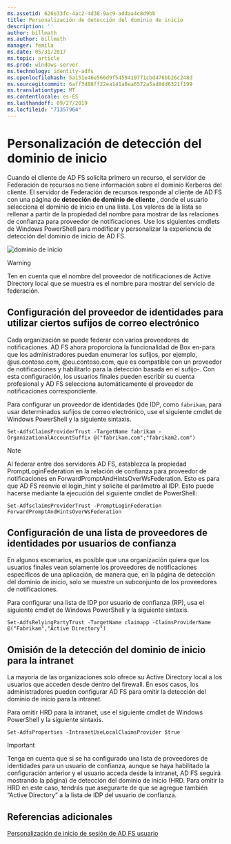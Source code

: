 ```yaml
---
ms.assetid: 626e33fc-4ac2-4d38-9ac9-addaa4c8d9bb
title: Personalización de detección del dominio de inicio
description: ''
author: billmath
ms.author: billmath
manager: femila
ms.date: 05/31/2017
ms.topic: article
ms.prod: windows-server
ms.technology: identity-adfs
ms.openlocfilehash: 5a151e46e566d9f5459419771cbd476bb26c248d
ms.sourcegitcommit: 6aff3d88ff22ea141a6ea6572a5ad8dd6321f199
ms.translationtype: MT
ms.contentlocale: es-ES
ms.lasthandoff: 09/27/2019
ms.locfileid: "71357964"
---
```

# <a name="home-realm-discovery-customization"></a>Personalización de detección del dominio de inicio


Cuando el cliente de AD FS solicita primero un recurso, el servidor de Federación de recursos no tiene información sobre el dominio Kerberos del cliente. El servidor de Federación de recursos responde al cliente de AD FS con una página de **detección de dominio de cliente** , donde el usuario selecciona el dominio de inicio en una lista. Los valores de la lista se rellenar a partir de la propiedad del nombre para mostrar de las relaciones de confianza para proveedor de notificaciones. Use los siguientes cmdlets de Windows PowerShell para modificar y personalizar la experiencia de detección del dominio de inicio de AD FS.  
  
![dominio de inicio](media/AD-FS-user-sign-in-customization/ADFS_Blue_Custom4.png)  
  
> [!WARNING]  
> Ten en cuenta que el nombre del proveedor de notificaciones de Active Directory local que se muestra es el nombre para mostrar del servicio de federación.  
  



## <a name="configure-identity-provider-to-use-certain-email-suffixes"></a>Configuración del proveedor de identidades para utilizar ciertos sufijos de correo electrónico  
Cada organización se puede federar con varios proveedores de notificaciones. AD FS ahora proporciona la funcionalidad de Box en\-para que los administradores puedan enumerar los sufijos, por ejemplo, @us.contoso.com, @eu.contoso.com, que es compatible con un proveedor de notificaciones y habilitarlo para la detección basada en el sufijo\-. Con esta configuración, los usuarios finales pueden escribir su cuenta profesional y AD FS selecciona automáticamente el proveedor de notificaciones correspondiente.  
  
Para configurar un proveedor de identidades \(\)de IDP, como `fabrikam`, para usar determinados sufijos de correo electrónico, use el siguiente cmdlet de Windows PowerShell y la siguiente sintaxis.  
  

`Set-AdfsClaimsProviderTrust -TargetName fabrikam -OrganizationalAccountSuffix @("fabrikam.com";"fabrikam2.com") ` 
 
>[!NOTE]
> Al federar entre dos servidores AD FS, establezca la propiedad PromptLoginFederation en la relación de confianza para proveedor de notificaciones en ForwardPromptAndHintsOverWsFederation.  Esto es para que AD FS reenvíe el login_hint y solicite el parámetro al IDP.  Esto puede hacerse mediante la ejecución del siguiente cmdlet de PowerShell:
>
>`Set-AdfsclaimsProviderTrust -PromptLoginFederation ForwardPromptAndHintsOverWsFederation`

## <a name="configure-an-identity-provider-list-per-relying-party"></a>Configuración de una lista de proveedores de identidades por usuarios de confianza  
En algunos escenarios, es posible que una organización quiera que los usuarios finales vean solamente los proveedores de notificaciones específicos de una aplicación, de manera que, en la página de detección del dominio de inicio, solo se muestre un subconjunto de los proveedores de notificaciones.  
  
Para configurar una lista de IDP por usuario de confianza \(RP\), usa el siguiente cmdlet de Windows PowerShell y la siguiente sintaxis.  
  
 
`Set-AdfsRelyingPartyTrust -TargetName claimapp -ClaimsProviderName @("Fabrikam","Active Directory") ` 

  
## <a name="bypass-home-realm-discovery-for-the-intranet"></a>Omisión de la detección del dominio de inicio para la intranet  
La mayoría de las organizaciones solo ofrece su Active Directory local a los usuarios que acceden desde dentro del firewall. En esos casos, los administradores pueden configurar AD FS para omitir la detección del dominio de inicio para la intranet.  
  
Para omitir HRD para la intranet, use el siguiente cmdlet de Windows PowerShell y la siguiente sintaxis.  
  

`Set-AdfsProperties -IntranetUseLocalClaimsProvider $true ` 
 
  
> [!IMPORTANT]  
> Tenga en cuenta que si se ha configurado una lista de proveedores de identidades para un usuario de confianza, aunque se haya habilitado la configuración anterior y el usuario acceda desde la intranet, AD FS seguirá mostrando la página\) de detección del dominio de inicio \(HRD. Para omitir la HRD en este caso, tendrás que asegurarte de que se agregue también “Active Directory” a la lista de IDP del usuario de confianza.  

## <a name="additional-references"></a>Referencias adicionales 
[Personalización de inicio de sesión de AD FS usuario](AD-FS-user-sign-in-customization.md)  
